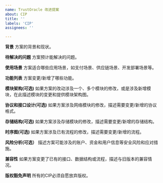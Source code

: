 ```yaml
---
name: TrustOracle 改进提案
about: CIP
title: ''
labels: 'CIP'
assignees: ''

---
```


**背景**
方案的背景和现状。

**待解决的问题**
方案预计能解决的问题。

**使用场景**
方案适合哪些应用场景，如支付场景、供应链场景、开发部署场景等。

**功能列表**
方案变更/新增了哪些功能。

**模块架构(可选)**
如果方案的改动涉及一个、多个模块的修改，或是涉及新增模块，在此描述模块的变更和提供模块架构图。

**协议和接口设计(可选)**
如果方案涉及网络模块的修改，描述需要变更/新增的协议格式。

**存储结构(可选)**
如果方案涉及存储模块的修改，描述需要变更/新增的存储结构。

**时序图(可选)**
如果方案涉及已有流程的修改，描述需要变更/新增的流程。

**风险分析(可选）**
描述方案可能涉及的账户、资金和用户信息等安全风险和应对措施。

**兼容性**
如果方案变更了已有的接口、数据结构或流程，描述与旧版本的兼容情况。

**版权豁免声明**
所有的CIP必须自愿放弃版权。
